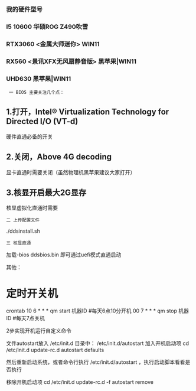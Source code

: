 

### 我的硬件型号
### I5 10600 华硕ROG Z490吹雪
### RTX3060 <金属大师迷你> WIN11
### RX560 <景讯XFX无风扇静音版> 黑苹果|WIN11
### UHD630 <IGPU> 黑苹果|WIN11              

`` 一 BIOS 主要关注几个点：``

## 1.打开，Intel® Virtualization Technology for Directed I/O (VT-d)
硬件直通必备的开关
## 2.关闭，Above 4G decoding
显卡直通时需要关闭（虽然物理机黑苹果建议大家打开）
## 3.核显开启最大2G显存
核显虚拟化直通时需要



`` 二 上传配置文件 ``

./ddsinstall.sh


`` 三 核显直通 ``



 加载-bios ddsbios.bin 即可通过uefi模式直通启动
  
  
  
  
  
  
  
  
  
  
  
  
  
  
  
  
  
  
  其他：
  
# 定时开关机
crontab
10 6 * * * qm start 机器ID #每天6点10分开机
00 7 * * * qm stop 机器ID #每天7点关机











2步实现开机运行自定义命令


文件autostart放入 /etc/init.d 目录中：
/etc/init.d/autostart
加入开机启动项
cd /etc/init.d
update-rc.d autostart defaults

然后重新启动系统，或者命令行执行 /etc/init.d/autostart ，执行启动脚本看看是否执行




移除开机启动项
cd /etc/init.d
update-rc.d -f autostart remove
